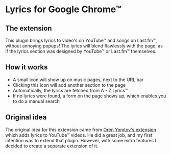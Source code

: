 ﻿Lyrics for Google Chrome™
=========================

The extension
-------------
This plugin brings lyrics to video's on YouTube™ and songs on Last.fm™, without annoying popups! The lyrics will blend flawlessly with the page, as if the lyrics section was designed by YouTube™ or Last.fm™ themselves.

How it works
------------

- A small icon will show up on music pages, next to the URL bar
- Clicking this icon will add another section to the page
- Automatically, the lyrics are fetched from A - Z Lyrics™
- If no lyrics were found, a form on the page shows up, which enables you to do a manual search


Original idea
-------------

The original idea for this extension came from [Oren Yomtov's extension](https://chrome.google.com/webstore/detail/kggldhblikkmmnbkeococbeoaacgelkf "Google Webstore - Original plugin") which adds lyrics to YouTube™ videos. He did a great job, and my first intention was to extend that plugin. However, with some extra features I decided to create a separate extension of it.